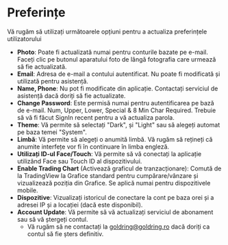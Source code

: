 # **Preferințe**


Vă rugăm să utilizați următoarele opțiuni pentru a actualiza preferințele utilizatorului
- **Photo**: Poate fi actualizată numai pentru conturile bazate pe e-mail. Faceți clic pe butonul aparatului foto de lângă fotografia care urmează să fie actualizată.
- **Email**: Adresa de e-mail a contului autentificat. Nu poate fi modificată și utilizată pentru asistență.
- **Name, Phone**: Nu pot fi modificate din aplicație. Contactați serviciul de asistență dacă doriți să fie actualizate.
- **Change Password**: Este permisă numai pentru autentificarea pe bază de e-mail. Num, Upper, Lower, Special & 8 Min Char Required. Trebuie să vă fi făcut SignIn recent pentru a vă actualiza parola.
- **Theme**: Vă permite să selectați "Dark", și "Light" sau să alegeți automat pe baza temei "System".
- **Limbă**: Vă permite să alegeți o anumită limbă. Vă rugăm să rețineți că anumite interfețe vor fi în continuare în limba engleză.
- **Utilizați ID-ul Face/Touch**: Vă permite să vă conectați la aplicație utilizând Face sau Touch ID al dispozitivului.
- **Enable Trading Chart** (Activează graficul de tranzacționare): Comută de la TradingView la Grafice standard pentru cumpărare/vânzare și vizualizează poziția din Grafice. Se aplică numai pentru dispozitivele mobile.
- **Dispozitive**: Vizualizați istoricul de conectare la cont pe baza orei și a adresei IP și a locației (dacă este disponibil).
- **Account Update**: Vă permite să vă actualizați serviciul de abonament sau să vă ștergeți contul.
  - Vă rugăm să ne contactați la [goldring@goldring.ro](mailto:goldring@goldring.ro) dacă doriți ca contul să fie șters definitiv.